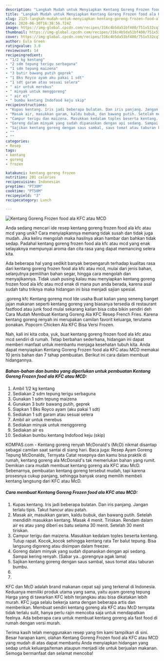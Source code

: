 ```yaml
---
description: "Langkah Mudah untuk Menyiapkan Kentang Goreng Frozen food ala KFC atau MCD yang Enak"
title: "Langkah Mudah untuk Menyiapkan Kentang Goreng Frozen food ala KFC atau MCD yang Enak"
slug: 2125-langkah-mudah-untuk-menyiapkan-kentang-goreng-frozen-food-ala-kfc-atau-mcd-yang-enak
date: 2020-06-30T16:38:56.724Z
image: https://img-global.cpcdn.com/recipes/316c4b5da51bf400/751x532cq70/kentang-goreng-frozen-food-ala-kfc-atau-mcd-foto-resep-utama.jpg
thumbnail: https://img-global.cpcdn.com/recipes/316c4b5da51bf400/751x532cq70/kentang-goreng-frozen-food-ala-kfc-atau-mcd-foto-resep-utama.jpg
cover: https://img-global.cpcdn.com/recipes/316c4b5da51bf400/751x532cq70/kentang-goreng-frozen-food-ala-kfc-atau-mcd-foto-resep-utama.jpg
author: Eula Green
ratingvalue: 3.8
reviewcount: 14
recipeingredient:
- "1/2 kg kentang"
- "2 sdm tepung terigu serbaguna"
- "1 sdm tepung maizena"
- "3 butir bawang putih geprek"
- "1 Bks Royco ayam aku pakai 1 sdt"
- "1 sdt garam atau sesuai selera"
- " air untuk merebus"
- " minyak untuk menggoreng"
- " air es"
- " bumbu kentang Indofood keju skip"
recipeinstructions:
- "Kupas kentang. Iris jadi beberapa bulatan. Dan iris panjang. Jangan terlalu tipis. Takut hancur atau patah."
- "Masak air, masukkan garam, kaldu bubuk, dan bawang putih. Setelah mendidih masukkan kentang. Masak 4 menit. Tiriskan. Rendam dalam air es atau yang diberi es batu selama 30 menit. Setelah 30 menit tiriskan."
- "Campur terigu dan maizena. Masukkan kedalam toples beserta kentang. Tutup rapat. Kocok_kocok sehingga kentang rata Ter balut tepung. Bisa langsung digoreng atau disimpan dalam freezer."
- "Goreng dalam minyak yang sudah dipanaskan dengan api sedang. Sampai kering renyah. (Sabar ya...gorengnya agak lama)"
- "Sajikan kentang goreng dengan saus sambal, saus tomat atau taburan bumbu."
- ""
- ""
categories:
- Resep
tags:
- kentang
- goreng
- frozen

katakunci: kentang goreng frozen 
nutrition: 201 calories
recipecuisine: Indonesian
preptime: "PT30M"
cooktime: "PT50M"
recipeyield: "3"
recipecategory: Lunch

---
```



![Kentang Goreng Frozen food ala KFC atau MCD](https://img-global.cpcdn.com/recipes/316c4b5da51bf400/751x532cq70/kentang-goreng-frozen-food-ala-kfc-atau-mcd-foto-resep-utama.jpg)

Anda sedang mencari ide resep kentang goreng frozen food ala kfc atau mcd yang unik? Cara menyiapkannya memang tidak susah dan tidak juga mudah. Jika keliru mengolah maka hasilnya akan hambar dan bahkan tidak sedap. Padahal kentang goreng frozen food ala kfc atau mcd yang enak selayaknya mempunyai aroma dan cita rasa yang dapat memancing selera kita.

Ada beberapa hal yang sedikit banyak berpengaruh terhadap kualitas rasa dari kentang goreng frozen food ala kfc atau mcd, mulai dari jenis bahan, selanjutnya pemilihan bahan segar, hingga cara mengolah dan menyajikannya. Tidak usah pusing kalau mau menyiapkan kentang goreng frozen food ala kfc atau mcd enak di mana pun anda berada, karena asal sudah tahu triknya maka hidangan ini bisa menjadi sajian spesial.

.goreng kfc Kentang goreng mcd Ide usaha Buat kalian yang seneng banget jajan makanan seperti kentang goreng yang biasanya tersedia di restaurant fastfood atau junk food mulai sekarang kalian bisa coba bikin sendiri deh Cara Mudah Membuat Kentang Goreng Ala KFC Resep French Fries. Karena kentang goreng renyah ini merupakan camilan favorit keluarga, terutama ponakan. Popcorn Chicken Ala KFC Bisa Versi Frozen.


Nah, kali ini kita coba, yuk, buat kentang goreng frozen food ala kfc atau mcd sendiri di rumah. Tetap berbahan sederhana, hidangan ini dapat memberi manfaat untuk membantu menjaga kesehatan tubuh kita. Anda dapat menyiapkan Kentang Goreng Frozen food ala KFC atau MCD memakai 10 jenis bahan dan 7 tahap pembuatan. Berikut ini cara dalam membuat hidangannya.

<!--inarticleads1-->

##### Bahan-bahan dan bumbu yang diperlukan untuk pembuatan Kentang Goreng Frozen food ala KFC atau MCD:

1. Ambil 1/2 kg kentang
1. Sediakan 2 sdm tepung terigu serbaguna
1. Gunakan 1 sdm tepung maizena
1. Gunakan 3 butir bawang putih, geprek
1. Siapkan 1 Bks Royco ayam (aku pakai 1 sdt)
1. Sediakan 1 sdt garam atau sesuai selera
1. Ambil  air untuk merebus
1. Sediakan  minyak untuk menggoreng
1. Sediakan  air es
1. Sediakan  bumbu kentang Indofood keju (skip)


KOMPAS.com - Kentang goreng renyah McDonald&#39;s (McD) nikmat disantap sebagai camilan saat santai di siang hari. Baca juga: Resep Ayam Goreng Tepung McDonalds, Ternyata Catat resepnya dan kamu bisa praktik di rumah, kentang goreng ala McDonald&#39;s tak memerlukan bahan yang rumit. Demikian cara mudah membuat kentang goreng ala KFC atau McD. Sebenarnya, pembuatan kentang goreng tersebut mudah, tapi karena prosesnya cukup panjang, sehingga banyak orang memilih membeli kentang langsung dari KFC atau McD. 

<!--inarticleads2-->

##### Cara membuat Kentang Goreng Frozen food ala KFC atau MCD:

1. Kupas kentang. Iris jadi beberapa bulatan. Dan iris panjang. Jangan terlalu tipis. Takut hancur atau patah.
1. Masak air, masukkan garam, kaldu bubuk, dan bawang putih. Setelah mendidih masukkan kentang. Masak 4 menit. Tiriskan. Rendam dalam air es atau yang diberi es batu selama 30 menit. Setelah 30 menit tiriskan.
1. Campur terigu dan maizena. Masukkan kedalam toples beserta kentang. Tutup rapat. Kocok_kocok sehingga kentang rata Ter balut tepung. Bisa langsung digoreng atau disimpan dalam freezer.
1. Goreng dalam minyak yang sudah dipanaskan dengan api sedang. Sampai kering renyah. (Sabar ya...gorengnya agak lama)
1. Sajikan kentang goreng dengan saus sambal, saus tomat atau taburan bumbu.
1. 
1. 


KFC dan McD adalah brand makanan cepat saji yang terkenal di Indonesia. Keduanya memiliki produk utama yang sama, yaitu ayam goreng tepung Harga yang di tawarkan KFC lebih terjangkau atau bisa dikatakan lebih murah. KFC juga selalu bekerja sama dengan beberapa artis dan memberikan. Membuat sendiri kentang goreng ala KFC atau McD ternyata tidak terlalu sulit, hanya perlu rajin mencoba saja untuk mendapatkan feelnya. Ada beberapa cara untuk membuat kentang goreng ala fast food di rumah dengan versi murah. 

Terima kasih telah menggunakan resep yang tim kami tampilkan di sini. Besar harapan kami, olahan Kentang Goreng Frozen food ala KFC atau MCD yang mudah di atas dapat membantu Anda menyiapkan hidangan yang sedap untuk keluarga/teman ataupun menjadi ide untuk berjualan makanan. Semoga bermanfaat dan selamat mencoba!
